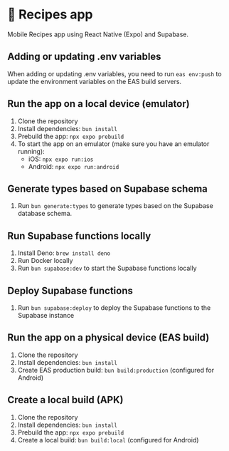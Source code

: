 # 🍔 Recipes app

Mobile Recipes app using React Native (Expo) and Supabase.

## Adding or updating .env variables

When adding or updating .env variables, you need to run `eas env:push` to update the environment variables on the EAS
build servers.

## Run the app on a local device (emulator)

1. Clone the repository
2. Install dependencies: `bun install`
3. Prebuild the app: `npx expo prebuild`
4. To start the app on an emulator (make sure you have an emulator running):
    - iOS: `npx expo run:ios`
    - Android: `npx expo run:android`

## Generate types based on Supabase schema
1. Run `bun generate:types` to generate types based on the Supabase database schema.

## Run Supabase functions locally
1. Install Deno: `brew install deno`
2. Run Docker locally
3. Run `bun supabase:dev` to start the Supabase functions locally

## Deploy Supabase functions
1. Run `bun supabase:deploy` to deploy the Supabase functions to the Supabase instance

## Run the app on a physical device (EAS build)

1. Clone the repository
2. Install dependencies: `bun install`
3. Create EAS production build: `bun build:production` (configured for Android)

## Create a local build (APK)

1. Clone the repository
2. Install dependencies: `bun install`
3. Prebuild the app: `npx expo prebuild`
4. Create a local build: `bun build:local` (configured for Android)
